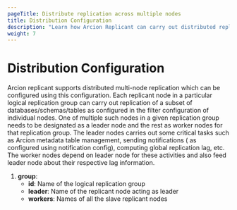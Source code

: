 ```yaml
---
pageTitle: Distribute replication across multiple nodes
title: Distribution Configuration
description: "Learn how Arcion Replicant can carry out distributed replication across multiple nodes."
weight: 7
---
```

# Distribution Configuration

Arcion replicant supports distributed multi-node replication which can be configured using this configuration. Each replicant node in a particular logical replication group can carry out replication of a subset of databases/schemas/tables as configured in the filter configuration of individual nodes. One of multiple such nodes in a given replication group needs to be designated as a leader node and the rest as worker nodes for that replication group. The leader nodes carries out some critical tasks such as Arcion metadata table management, sending notifications ( as configured using notification config), computing global replication lag, etc. The worker nodes depend on leader node for these activities and also feed leader node about their respective lag information.

1. **group**:
    * **id**: Name of the logical replication group
    * **leader**: Name of the replicant node acting as leader
    * **workers**: Names of all the slave replicant nodes
